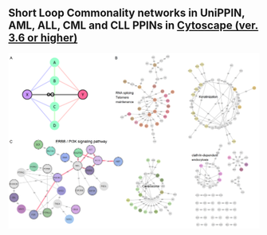 ## Short Loop Commonality networks in UniPPIN, AML, ALL, CML and CLL PPINs in [Cytoscape (ver. 3.6 or higher)](https://cytoscape.org/) 
![ShortLoopCommonality_network](./Fig3_SLC_AML_Lp3_Commonality.png)
